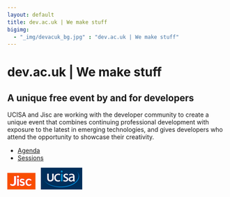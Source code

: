 ```yaml
---
layout: default
title: dev.ac.uk | We make stuff
bigimg:
  - "_img/devacuk_bg.jpg" : "dev.ac.uk | We make stuff"
---
```

# dev.ac.uk | We make stuff
## A unique free event by and for developers

UCISA and Jisc are working with the developer community to create a unique event that combines continuing professional development with exposure to the latest in emerging technologies, and gives developers who attend the opportunity to showcase their creativity.
 
* <a href="http://devacuk.github.io/agenda">Agenda</a><br/>
* <a href="http://devacuk.github.io/sessions">Sessions</a><br/>

<a href="https://www.jisc.ac.uk"><img src="/_img/jisc-logo-small.png"></a>&nbsp;&nbsp;
<a href="https://www.ucisa.ac.uk"><img src="/_img/ucisa-logo-small.png"></a><br/>


